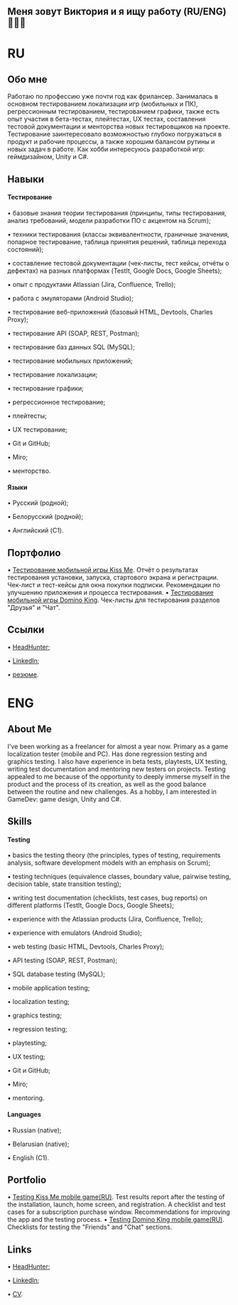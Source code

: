 ## Меня зовут Виктория и я ищу работу (RU/ENG) 👋👨‍💻

# RU

## Обо мне
Работаю по профессию уже почти год как фрилансер. Занималась в основном тестированием локализации игр (мобильных и ПК), регрессионным тестированием, тестированием графики, также есть опыт участия в бета-тестах, плейтестах, UX тестах, составления тестовой документации и менторства новых тестировщиков на проекте. Тестирование заинтересовало возможностью глубоко погружаться в продукт и рабочие процессы, а также хорошим балансом рутины и новых задач в работе.
Как хобби интересуюсь разработкой игр: геймдизайном, Unity и C#.

## Навыки
#### Тестирование
• базовые знания теории тестирования (принципы, типы тестирования, анализ требований, модели разработки ПО с акцентом на Scrum);

• техники тестирования (классы эквивалентности, граничные значения, попарное тестирование, таблица принятия решений, таблица перехода состояний);

• составление тестовой документации (чек-листы, тест кейсы, отчёты о дефектах) на разных платформах (TestIt, Google Docs, Google Sheets);

• опыт с продуктами Atlassian (Jira, Confluence, Trello);

• работа с эмуляторами (Android Studio);

• тестирование веб-приложений (базовый HTML, Devtools, Charles Proxy);

• тестирование API (SOAP, REST, Postman);

• тестирование баз данных SQL (MySQL);

• тестирование мобильных приложений;

• тестирование локализации;

• тестирование графики;

• регрессионное тестирование;

• плейтесты;

• UX тестирование;

• Git и GitHub;

• Miro;

• менторство.

#### Языки
• Русский (родной);

• Белорусский (родной);

• Английский (C1).

## Портфолио
• [Тестирование мобильной игры Kiss Me](https://docs.google.com/document/d/1joBGz_u3BGjCpNly7pLa_FbmPVOzNkg3RCVB70_64Io/edit?usp=sharing). Отчёт о результатах тестирования установки, запуска, стартового экрана и регистрации. Чек-лист и тест-кейсы для окна покупки подписки. Рекомендации по улучшению приложения и процесса тестирования.
• [Тестирование мобильной игры Domino King](https://docs.google.com/document/d/1joBGz_u3BGjCpNly7pLa_FbmPVOzNkg3RCVB70_64Io/edit?usp=sharing). Чек-листы для тестирования разделов "Друзья" и "Чат".
## Ссылки
• [HeadHunter](https://hh.ru/resume/9e98ee83ff0dc67bc20039ed1f335562675477);

• [LinkedIn](https://www.linkedin.com/in/morozovva00/);

• [резюме](https://drive.google.com/file/d/1Pvs60rw32oqnCv5NffmJ5_AXM1dk2ve5/view?usp=drive_link).

# ENG

## About Me
I've been working as a freelancer for almost a year now. Primary as a game localization tester (mobile and PC). Has done regression testing and graphics testing. I also have experience in beta tests, playtests, UX testing, writing test documentation and mentoring new testers on projects. Testing appealed to me because of the opportunity to deeply immerse myself in the product and the process of its creation, as well as the good balance between the routine and new challenges.
As a hobby, I am interested in GameDev: game design, Unity and C#.

## Skills
#### Testing
• basics the testing theory (the principles, types of testing, requirements analysis, software development models with an emphasis on Scrum);

• testing techniques (equivalence classes, boundary value, pairwise testing, decision table, state transition testing);

• writing test documentation (checklists, test cases, bug reports) on different platforms (TestIt, Google Docs, Google Sheets);

• experience with the Atlassian products (Jira, Confluence, Trello);

• experience with emulators (Android Studio);

• web testing (basic HTML, Devtools, Charles Proxy);

• API testing (SOAP, REST, Postman);

• SQL database testing (MySQL);

• mobile application testing;

• localization testing;

• graphics testing;

• regression testing;

• playtesting;

• UX testing;

• Git и GitHub;

• Miro;

• mentoring.

#### Languages
• Russian (native);

• Belarusian (native);

• English (C1).

## Portfolio
• [Testing Kiss Me mobile game(RU)](https://docs.google.com/document/d/1joBGz_u3BGjCpNly7pLa_FbmPVOzNkg3RCVB70_64Io/edit?usp=sharing). Test results report after the testing of the installation, launch, home screen, and registration. A checklist and test cases for a subscription purchase window. Recommendations for improving the app and the testing process.
• [Testing Domino King mobile game(RU)](https://docs.google.com/document/d/1joBGz_u3BGjCpNly7pLa_FbmPVOzNkg3RCVB70_64Io/edit?usp=sharing). Checklists for testing the "Friends" and "Chat" sections.

## Links
• [HeadHunter](https://hh.ru/resume/9e98ee83ff0dc67bc20039ed1f335562675477);

• [LinkedIn](https://www.linkedin.com/in/morozovva00/);

• [CV](https://drive.google.com/file/d/1xT58OKyxWtSzuYcueuoL0WrCerbi664d/view?usp=drive_link).
